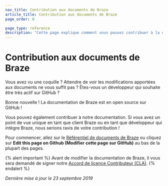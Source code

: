 ```yaml
---
nav_title: Contribution aux documents de Braze
article_title: Contribution aux documents de Braze
page_order: 0

page_type: reference
description: "Cette page explique comment vous pouvez contribuer à la documentation open source de Braze."
---
```


# Contribution aux documents de Braze

Vous avez vu une coquille ? Attendre de voir les modifications apportées aux documents ne vous suffit pas ? Êtes-vous un développeur qui souhaite être très actif sur GitHub ?

Bonne nouvelle ! La documentation de Braze est en open source sur GitHub !

Vous pouvez également contribuer à notre documentation. Si vous avez un point de vue unique en tant que client Braze ou en tant que développeur qui intègre Braze, nous serions ravis de votre contribution !

Pour commencer, allez sur le [Référentiel de documents de Braze](https://github.com/braze-inc/braze-docs/wiki) ou cliquez sur <i class="fab fa-github"></i> **Edit this page on Github (Modifier cette page sur GitHub)** au bas de la plupart des pages.

{% alert important %}
Avant de modifier la documentation de Braze, il vous sera demandé de signer notre [Accord de licence Contributeur (CLA)]({{site.baseurl}}/cla).
{% endalert %}

_Dernière mise à jour le 23 septembre 2019_